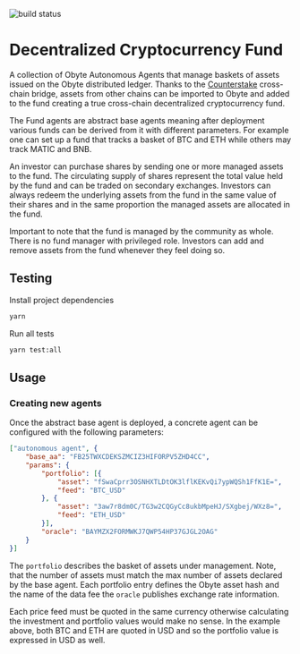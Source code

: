 ![build status](https://github.com/pmiklos/obyte-crypto-fund/actions/workflows/build.yml/badge.svg)
# Decentralized Cryptocurrency Fund

A collection of Obyte Autonomous Agents that manage baskets of assets issued on the Obyte distributed ledger.
Thanks to the [Counterstake](https://counterstake.org) cross-chain bridge, assets from other chains can be imported to
Obyte and added to the fund creating a true cross-chain decentralized cryptocurrency fund.

The Fund agents are abstract base agents meaning after deployment various funds can be derived from it with different parameters.
For example one can set up a fund that tracks a basket of BTC and ETH while others may track MATIC and BNB.

An investor can purchase shares by sending one or more managed assets to the fund.
The circulating supply of shares represent the total value held by the fund and can be traded on secondary exchanges.
Investors can always redeem the underlying assets from the fund in the same value of their shares and in the same proportion the managed assets are allocated in the fund. 

Important to note that the fund is managed by the community as whole. There is no fund manager with privileged role.
Investors can add and remove assets from the fund whenever they feel doing so.

## Testing

Install project dependencies
```bash
yarn
```

Run all tests
```bash
yarn test:all
```

## Usage

### Creating new agents

Once the abstract base agent is deployed, a concrete agent can be configured with the following parameters:
```json
["autonomous agent", {
	"base_aa": "FB25TWXCDEKSZMCIZ3HIFORPV5ZHD4CC",
	"params": {
		"portfolio": [{
			"asset": "fSwaCprr3OSNHXTLDtOK3lflKEKvQi7ypWQSh1FfK1E=",
			"feed": "BTC_USD"
		}, {
			"asset": "3aw7r8dm0C/TG3w2CQGyCc8ukbMpeHJ/SXgbej/WXz8=",
			"feed": "ETH_USD"
		}],
		"oracle": "BAYMZX2FORMWKJ7QWP54HP37GJGL2OAG"
	}
}]
```

The `portfolio` describes the basket of assets under management. Note, that the number of assets must match the max number of assets declared by the base agent.
Each portfolio entry defines the Obyte asset hash and the name of the data fee the `oracle` publishes exchange rate information.

Each price feed must be quoted in the same currency otherwise calculating the investment and portfolio values would make no sense.
In the example above, both BTC and ETH are quoted in USD and so the portfolio value is expressed in USD as well.